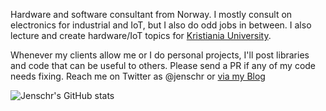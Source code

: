 Hardware and software consultant from Norway. I mostly consult on electronics for industrial and IoT, but I also do odd jobs in between. I also lecture and create hardware/IoT topics for [Kristiania University](https://www.kristiania.no/).

Whenever my clients allow me or I do personal projects, I'll post libraries and code that can be useful to others. Please send a PR if any of my code needs fixing. Reach me on Twitter as @jenschr or [via my Blog](https://flashgamer.com)

![Jenschr's GitHub stats](https://github-readme-stats.vercel.app/api?username=jenschr&show_icons=true)
